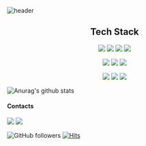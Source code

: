 ![header](https://capsule-render.vercel.app/api?text=Hi%20there🙃&animation=twinkling&height=300&color=auto)  

<h2 align="center">Tech Stack</h2>
<p align="center"><img src="https://img.shields.io/badge/Java-007396?style=for-the-badge&logoColor=white"/> <img src="https://img.shields.io/badge/Spring-6DB33F?style=for-the-badge&logoColor=white"/> <img src="https://img.shields.io/badge/Php-777BB4?style=for-the-badge&logoColor=white"/> <img src="https://img.shields.io/badge/CodeIgniter-EF4223?style=for-the-badge&logoColor=white"/></p>
<p align="center"><img src="https://img.shields.io/badge/JavaScript-F7DF1E?style=for-the-badge&logoColor=white"/> <img src="https://img.shields.io/badge/React-61DAFB?style=for-the-badge&logoColor=white"/> <img src="https://img.shields.io/badge/Css-1572B6?style=for-the-badge&logoColor=white"/></p>
<p align="center"><img src="https://img.shields.io/badge/MySQL-4479A1?style=for-the-badge&logoColor=white"/> <img src="https://img.shields.io/badge/Oracle-F80000?style=for-the-badge&logoColor=white"/> <img src="https://img.shields.io/badge/Ubuntu-E95420?style=for-the-badge&logoColor=white"/></p>  
  
  
  
![Anurag's github stats](https://github-readme-stats.vercel.app/api?username=eroul-ri&count_private=true&hide_title=true)
  
  
   
   #### Contacts  
   <a href="mailto:bhr139313@gmail.com"><img src="https://img.shields.io/badge/Gmail-D14836?style=for-the-badge&logoColor=white"/></a> <a href="https://eroul-ri.github.io/" target="_blank"><img src="https://img.shields.io/badge/Blog-00000?style=for-the-badge&logoColor=white"/></a>
   
   
![GitHub followers](https://img.shields.io/github/followers/eroul-ri?color=black&label=Follow&style=flat-square)&nbsp;[![Hits](https://hits.seeyoufarm.com/api/count/incr/badge.svg?url=https%3A%2F%2Fgithub.com%2Feroul-ri%2F&count_bg=%233D3D3D&title_bg=%23111111&icon=&icon_color=%23E7E7E7&title=Hits&edge_flat=true)](https://github.com/eroul-ri/eroul-ri)


<!--
**eroul-ri/eroul-ri** is a ✨ _special_ ✨ repository because its `README.md` (this file) appears on your GitHub profile.

Here are some ideas to get you started:

- 🔭 I’m currently working on ...
- 🌱 I’m currently learning ...
- 👯 I’m looking to collaborate on ...
- 🤔 I’m looking for help with ...
- 💬 Ask me about ...
- 📫 How to reach me: ...
- 😄 Pronouns: ...
- ⚡ Fun fact: ...
-->

